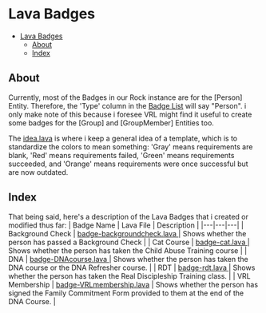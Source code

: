 # Lava Badges
- [Lava Badges](#lava-badges)
  - [About](#about)
  - [Index](#index)

## About
Currently, most of the Badges in our Rock instance are for the [Person] Entity. Therefore, the 'Type' column in the <a href="https://rock.vrl.church/admin/general/badges">Badge List</a> will say "Person". i only make note of this because i foresee VRL might find it useful to create some badges for the [Group] and [GroupMember] Entities too.

The [idea.lava](./idea.lava) is where i keep a general idea of a template, which is to standardize the colors to mean something: 'Gray' means requirements are blank, 'Red' means requirements failed, 'Green' means requirements succeeded, and 'Orange' means requirements were once successful but are now outdated.

## Index
That being said, here's a description of the Lava Badges that i created or modified thus far:
| Badge Name | Lava File | Description |
|---|---|---|
| Background Check | [ badge-backgroundcheck.lava ]( ./badge-backgroundcheck.lava ) | Shows whether the person has passed a Background Check |
| Cat Course | [ badge-cat.lava ]( ./badge-cat.lava ) | Shows whether the person has taken the Child Abuse Training course |
| DNA | [ badge-DNAcourse.lava ]( ./badge-DNAcourse.lava ) | Shows whether the person has taken the DNA course or the DNA Refresher course. |
| RDT | [ badge-rdt.lava ]( ./badge-rdt.lava ) | Shows whether the person has taken the Real Discipleship Training class. |
| VRL Membership | [badge-VRLmembership.lava](./badge-VRLmembership.lava) | Shows whether the person has signed the Family Commitment Form provided to them at the end of the DNA Course. |
